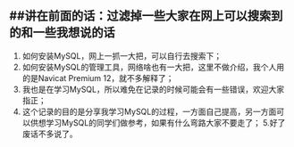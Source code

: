 ##讲在前面的话：过滤掉一些大家在网上可以搜索到的和一些我想说的话
---
1. 如何安装MySQL，网上一抓一大把，可以自行去搜索下；
2. 如何安装MySQL的管理工具，网络啥也有一大把，这里不做介绍，我个人用的是Navicat Premium 12，就不多解释了；
3. 我也是在学习MySQL，所以难免在记录的时候可能会有一些错误，欢迎大家指正；
4. 这个记录的目的是分享我学习MySQL的过程，一方面自己提高，另一方面可以供想学习MySQL的同学们做参考，如果有什么弯路大家不要走了；
5.好了废话不多说了。
